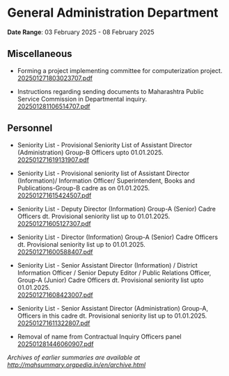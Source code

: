 # General Administration Department

**Date Range**: 03 February 2025 - 08 February 2025


## Miscellaneous
- Forming a project implementing committee for computerization project.\
  [202501271803023707.pdf](https://gr.maharashtra.gov.in/Site/Upload/Government%20Resolutions/English/202501271803023707.....pdf)

- Instructions regarding sending documents to Maharashtra Public Service Commission in Departmental inquiry.\
  [202501281106514707.pdf](https://gr.maharashtra.gov.in/Site/Upload/Government%20Resolutions/English/202501281106514707.pdf)

## Personnel
- Seniority List - Provisional Seniority List of Assistant Director (Administration) Group-B Officers upto 01.01.2025.\
  [202501271619131907.pdf](https://gr.maharashtra.gov.in/Site/Upload/Government%20Resolutions/English/202501271619131907.pdf)

- Seniority List - Provisional seniority list of Assistant Director (Information)/ Information Officer/ Superintendent, Books and Publications-Group-B cadre as on 01.01.2025.\
  [202501271615424507.pdf](https://gr.maharashtra.gov.in/Site/Upload/Government%20Resolutions/English/202501271615424507.pdf)

- Seniority List - Deputy Director (Information) Group-A (Senior) Cadre Officers dt. Provisional seniority list up to 01.01.2025.\
  [202501271605127307.pdf](https://gr.maharashtra.gov.in/Site/Upload/Government%20Resolutions/English/202501271605127307.pdf)

- Seniority List - Director (Information) Group-A (Senior) Cadre Officers dt. Provisional seniority list up to 01.01.2025.\
  [202501271600588407.pdf](https://gr.maharashtra.gov.in/Site/Upload/Government%20Resolutions/English/202501271600588407.pdf)

- Seniority List - Senior Assistant Director (Information) / District Information Officer / Senior Deputy Editor / Public Relations Officer, Group-A (Junior) Cadre Officers dt. Provisional seniority list upto 01.01.2025.\
  [202501271608423007.pdf](https://gr.maharashtra.gov.in/Site/Upload/Government%20Resolutions/English/202501271608423007.pdf)

- Seniority List - Senior Assistant Director (Administration) Group-A, Officers in this cadre dt. Provisional seniority list up to 01.01.2025.\
  [202501271611322807.pdf](https://gr.maharashtra.gov.in/Site/Upload/Government%20Resolutions/English/202501271611322807.pdf)

- Removal of name from Contractual Inquiry Officers panel\
  [202501281446060907.pdf](https://gr.maharashtra.gov.in/Site/Upload/Government%20Resolutions/English/202501281446060907.pdf)


*Archives of earlier summaries are available at http://mahsummary.orgpedia.in/en/archive.html*